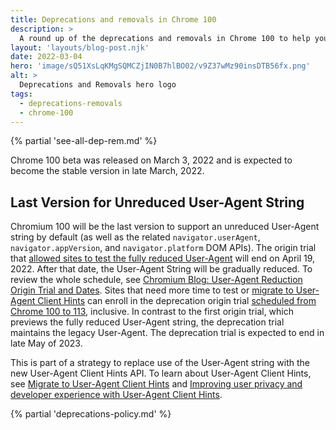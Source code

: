 ```yaml
---
title: Deprecations and removals in Chrome 100
description: >
  A round up of the deprecations and removals in Chrome 100 to help you plan.
layout: 'layouts/blog-post.njk'
date: 2022-03-04
hero: 'image/sQ51XsLqKMgSQMCZjIN0B7hlBO02/v9Z37wMz90insDTB56fx.png'
alt: >
  Deprecations and Removals hero logo
tags:
  - deprecations-removals
  - chrome-100
---
```


{% partial 'see-all-dep-rem.md' %}

Chrome 100 beta was released on March 3, 2022 and is expected to become the
stable version in late March, 2022.

## Last Version for Unreduced User-Agent String

Chromium 100 will be the last version to support an unreduced User-Agent string by default (as well as the related `navigator.userAgent`, `navigator.appVersion`, and `navigator.platform` DOM APIs). The origin trial that [allowed sites to test the fully reduced User-Agent](/origintrials/#/view_trial/-7123568710593282047) will end on April 19, 2022. After that date, the User-Agent String will be gradually reduced. To review the whole schedule, see [Chromium Blog: User-Agent Reduction Origin Trial and Dates](https://blog.chromium.org/2021/09/user-agent-reduction-origin-trial-and-dates.html). Sites that need more time to test or [migrate to User-Agent Client Hints](https://web.dev/migrate-to-ua-ch/) can enroll in the deprecation origin trial [scheduled from Chrome 100 to 113](/origintrials/#/view_trial/2608710084154359809), inclusive. In contrast to the first origin trial, which previews the fully reduced User-Agent string, the deprecation trial maintains the legacy User-Agent. The deprecation trial is expected to end in late May of 2023.

This is part of a strategy to replace use of the User-Agent string with the
new User-Agent Client Hints API. To learn about User-Agent Client Hints, see [Migrate to User-Agent Client Hints](https://web.dev/migrate-to-ua-ch/) and [Improving user privacy and developer experience with User-Agent Client Hints](https://web.dev/user-agent-client-hints/).

{% partial 'deprecations-policy.md' %}
